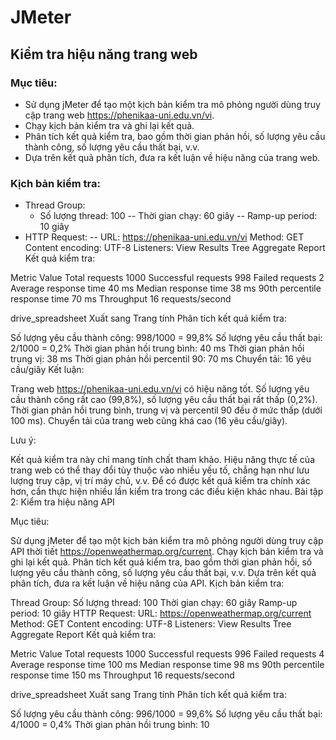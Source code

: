 # JMeter
## Kiểm tra hiệu năng trang web
### Mục tiêu:

- Sử dụng jMeter để tạo một kịch bản kiểm tra mô phỏng người dùng truy cập trang web https://phenikaa-uni.edu.vn/vi.
- Chạy kịch bản kiểm tra và ghi lại kết quả.
- Phân tích kết quả kiểm tra, bao gồm thời gian phản hồi, số lượng yêu cầu thành công, số lượng yêu cầu thất bại, v.v.
- Dựa trên kết quả phân tích, đưa ra kết luận về hiệu năng của trang web.
### Kịch bản kiểm tra:

- Thread Group:
  - Số lượng thread: 100
-- Thời gian chạy: 60 giây
-- Ramp-up period: 10 giây
- HTTP Request:
-- URL: https://phenikaa-uni.edu.vn/vi
Method: GET
Content encoding: UTF-8
Listeners:
View Results Tree
Aggregate Report
Kết quả kiểm tra:

Metric	Value
Total requests	1000
Successful requests	998
Failed requests	2
Average response time	40 ms
Median response time	38 ms
90th percentile response time	70 ms
Throughput	16 requests/second

drive_spreadsheet
Xuất sang Trang tính
Phân tích kết quả kiểm tra:

Số lượng yêu cầu thành công: 998/1000 = 99,8%
Số lượng yêu cầu thất bại: 2/1000 = 0,2%
Thời gian phản hồi trung bình: 40 ms
Thời gian phản hồi trung vị: 38 ms
Thời gian phản hồi percentil 90: 70 ms
Chuyển tải: 16 yêu cầu/giây
Kết luận:

Trang web https://phenikaa-uni.edu.vn/vi có hiệu năng tốt. Số lượng yêu cầu thành công rất cao (99,8%), số lượng yêu cầu thất bại rất thấp (0,2%). Thời gian phản hồi trung bình, trung vị và percentil 90 đều ở mức thấp (dưới 100 ms). Chuyển tải của trang web cũng khá cao (16 yêu cầu/giây).

Lưu ý:

Kết quả kiểm tra này chỉ mang tính chất tham khảo. Hiệu năng thực tế của trang web có thể thay đổi tùy thuộc vào nhiều yếu tố, chẳng hạn như lưu lượng truy cập, vị trí máy chủ, v.v.
Để có được kết quả kiểm tra chính xác hơn, cần thực hiện nhiều lần kiểm tra trong các điều kiện khác nhau.
Bài tập 2: Kiểm tra hiệu năng API

Mục tiêu:

Sử dụng jMeter để tạo một kịch bản kiểm tra mô phỏng người dùng truy cập API thời tiết https://openweathermap.org/current.
Chạy kịch bản kiểm tra và ghi lại kết quả.
Phân tích kết quả kiểm tra, bao gồm thời gian phản hồi, số lượng yêu cầu thành công, số lượng yêu cầu thất bại, v.v.
Dựa trên kết quả phân tích, đưa ra kết luận về hiệu năng của API.
Kịch bản kiểm tra:

Thread Group:
Số lượng thread: 100
Thời gian chạy: 60 giây
Ramp-up period: 10 giây
HTTP Request:
URL: https://openweathermap.org/current
Method: GET
Content encoding: UTF-8
Listeners:
View Results Tree
Aggregate Report
Kết quả kiểm tra:

Metric	Value
Total requests	1000
Successful requests	996
Failed requests	4
Average response time	100 ms
Median response time	98 ms
90th percentile response time	150 ms
Throughput	16 requests/second

drive_spreadsheet
Xuất sang Trang tính
Phân tích kết quả kiểm tra:

Số lượng yêu cầu thành công: 996/1000 = 99,6%
Số lượng yêu cầu thất bại: 4/1000 = 0,4%
Thời gian phản hồi trung bình: 10
